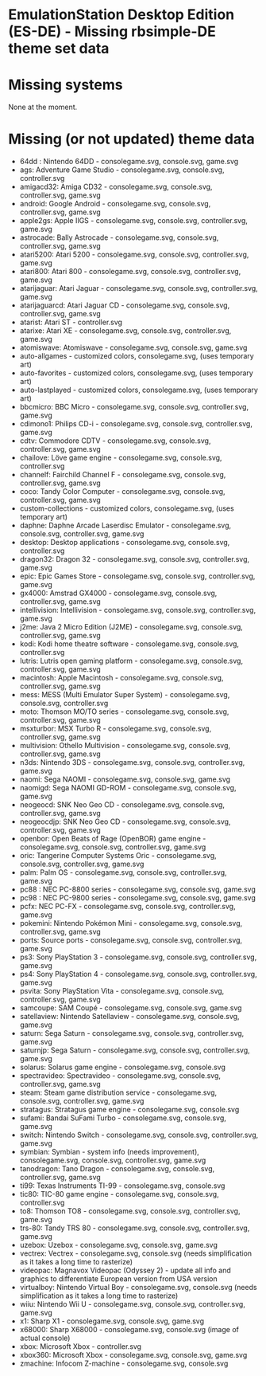 # EmulationStation Desktop Edition (ES-DE) - Missing rbsimple-DE theme set data

# Missing systems

None at the moment.

# Missing (or not updated) theme data

* 64dd : Nintendo 64DD - consolegame.svg, console.svg, game.svg
* ags: Adventure Game Studio - consolegame.svg, console.svg, controller.svg
* amigacd32: Amiga CD32 - consolegame.svg, console.svg, controller.svg, game.svg
* android: Google Android - consolegame.svg, console.svg, controller.svg, game.svg
* apple2gs: Apple IIGS - consolegame.svg, console.svg, controller.svg, game.svg
* astrocade: Bally Astrocade - consolegame.svg, console.svg, controller.svg, game.svg
* atari5200: Atari 5200 - consolegame.svg, console.svg, controller.svg, game.svg
* atari800: Atari 800 - consolegame.svg, console.svg, controller.svg, game.svg
* atarijaguar: Atari Jaguar - consolegame.svg, console.svg, controller.svg, game.svg
* atarijaguarcd: Atari Jaguar CD - consolegame.svg, console.svg, controller.svg, game.svg
* atarist: Atari ST - controller.svg
* atarixe: Atari XE - consolegame.svg, console.svg, controller.svg, game.svg
* atomiswave: Atomiswave - consolegame.svg, console.svg, game.svg
* auto-allgames - customized colors, consolegame.svg, (uses temporary art)
* auto-favorites - customized colors, consolegame.svg, (uses temporary art)
* auto-lastplayed - customized colors, consolegame.svg, (uses temporary art)
* bbcmicro: BBC Micro - consolegame.svg, console.svg, controller.svg, game.svg
* cdimono1: Philips CD-i - consolegame.svg, console.svg, controller.svg, game.svg
* cdtv: Commodore CDTV - consolegame.svg, console.svg, controller.svg, game.svg
* chailove: Löve game engine - consolegame.svg, console.svg, controller.svg
* channelf: Fairchild Channel F - consolegame.svg, console.svg, controller.svg, game.svg
* coco: Tandy Color Computer - consolegame.svg, console.svg, controller.svg, game.svg
* custom-collections - customized colors, consolegame.svg, (uses temporary art)
* daphne: Daphne Arcade Laserdisc Emulator - consolegame.svg, console.svg, controller.svg, game.svg
* desktop: Desktop applications - consolegame.svg, console.svg, controller.svg
* dragon32: Dragon 32 - consolegame.svg, console.svg, controller.svg, game.svg
* epic: Epic Games Store - consolegame.svg, console.svg, controller.svg, game.svg
* gx4000: Amstrad GX4000 - consolegame.svg, console.svg, controller.svg, game.svg
* intellivision: Intellivision - consolegame.svg, console.svg, controller.svg, game.svg
* j2me: Java 2 Micro Edition (J2ME) - consolegame.svg, console.svg, controller.svg, game.svg
* kodi: Kodi home theatre software - consolegame.svg, console.svg, controller.svg
* lutris: Lutris open gaming platform - consolegame.svg, console.svg, controller.svg, game.svg
* macintosh: Apple Macintosh - consolegame.svg, console.svg, controller.svg, game.svg
* mess: MESS (Multi Emulator Super System) - consolegame.svg, console.svg, controller.svg
* moto: Thomson MO/TO series - consolegame.svg, console.svg, controller.svg, game.svg
* msxturbor: MSX Turbo R - consolegame.svg, console.svg, controller.svg, game.svg
* multivision: Othello Multivision - consolegame.svg, console.svg, controller.svg, game.svg
* n3ds: Nintendo 3DS - consolegame.svg, console.svg, controller.svg, game.svg
* naomi: Sega NAOMI - consolegame.svg, console.svg, game.svg
* naomigd: Sega NAOMI GD-ROM - consolegame.svg, console.svg, game.svg
* neogeocd: SNK Neo Geo CD - consolegame.svg, console.svg, controller.svg, game.svg
* neogeocdjp: SNK Neo Geo CD - consolegame.svg, console.svg, controller.svg, game.svg
* openbor: Open Beats of Rage (OpenBOR) game engine - consolegame.svg, console.svg, controller.svg, game.svg
* oric: Tangerine Computer Systems Oric - consolegame.svg, console.svg, controller.svg, game.svg
* palm: Palm OS - consolegame.svg, console.svg, controller.svg, game.svg
* pc88 : NEC PC-8800 series - consolegame.svg, console.svg, game.svg
* pc98 : NEC PC-9800 series - consolegame.svg, console.svg, game.svg
* pcfx: NEC PC-FX - consolegame.svg, console.svg, controller.svg, game.svg
* pokemini: Nintendo Pokémon Mini - consolegame.svg, console.svg, controller.svg, game.svg
* ports: Source ports - consolegame.svg, console.svg, controller.svg, game.svg
* ps3: Sony PlayStation 3 - consolegame.svg, console.svg, controller.svg, game.svg
* ps4: Sony PlayStation 4 - consolegame.svg, console.svg, controller.svg, game.svg
* psvita: Sony PlayStation Vita - consolegame.svg, console.svg, controller.svg, game.svg
* samcoupe: SAM Coupé - consolegame.svg, console.svg, game.svg
* satellaview: Nintendo Satellaview - consolegame.svg, console.svg, game.svg
* saturn: Sega Saturn - consolegame.svg, console.svg, controller.svg, game.svg
* saturnjp: Sega Saturn - consolegame.svg, console.svg, controller.svg, game.svg
* solarus: Solarus game engine - consolegame.svg, console.svg
* spectravideo: Spectravideo - consolegame.svg, console.svg, controller.svg, game.svg
* steam: Steam game distribution service - consolegame.svg, console.svg, controller.svg, game.svg
* stratagus: Stratagus game engine - consolegame.svg, console.svg
* sufami: Bandai SuFami Turbo - consolegame.svg, console.svg, game.svg
* switch: Nintendo Switch - consolegame.svg, console.svg, controller.svg, game.svg
* symbian: Symbian - system info (needs improvement), consolegame.svg, console.svg, controller.svg, game.svg
* tanodragon: Tano Dragon - consolegame.svg, console.svg, controller.svg, game.svg
* ti99: Texas Instruments TI-99 - consolegame.svg, console.svg
* tic80: TIC-80 game engine - consolegame.svg, console.svg, controller.svg
* to8: Thomson TO8 - consolegame.svg, console.svg, controller.svg, game.svg
* trs-80: Tandy TRS 80 - consolegame.svg, console.svg, controller.svg, game.svg
* uzebox: Uzebox - consolegame.svg, console.svg, game.svg
* vectrex: Vectrex - consolegame.svg, console.svg (needs simplification as it takes a long time to rasterize)
* videopac: Magnavox Videopac (Odyssey 2) - update all info and graphics to differentiate European version from USA version
* virtualboy: Nintendo Virtual Boy - consolegame.svg, console.svg (needs simplification as it takes a long time to rasterize)
* wiiu: Nintendo Wii U - consolegame.svg, console.svg, controller.svg, game.svg
* x1:  Sharp X1 - consolegame.svg, console.svg, game.svg
* x68000: Sharp X68000 - consolegame.svg, console.svg (image of actual console)
* xbox: Microsoft Xbox - controller.svg
* xbox360: Microsoft Xbox - consolegame.svg, console.svg, game.svg
* zmachine: Infocom Z-machine - consolegame.svg, console.svg
